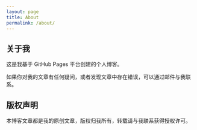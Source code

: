 ```yaml
---
layout: page
title: About
permalink: /about/
---
```


## 关于我

这是我基于 GitHub Pages 平台创建的个人博客。

如果你对我的文章有任何疑问，或者发现文章中存在错误，可以通过邮件与我联系。

## 版权声明

本博客文章都是我的原创文章，版权归我所有，转载请与我联系获得授权许可。
